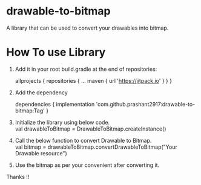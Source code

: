 # drawable-to-bitmap
A library that can be used to convert your drawables into bitmap.

# How To use Library

1. Add it in your root build.gradle at the end of repositories:

	allprojects {
		repositories {
			...
			maven { url 'https://jitpack.io' }
		}
	}
     
2.  Add the dependency

	dependencies {
	        implementation 'com.github.prashant2917:drawable-to-bitmap:Tag'
	}
     
3. Initialize the library using below code.<br>
     val drawableToBitmap = DrawableToBitmap.createInstance()
     
 4. Call the below function to convert Drawable to Bitmap.<br>
       val bitmap =  drawableToBitmap.convertDrawableToBitmap("Your Drawable resource")
       
  5. Use the bitmap as per your convenient after converting it.<br>
  
  
  Thanks !!
